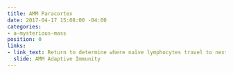 ```yaml
---
title: AMM Paracortex
date: 2017-04-17 15:08:00 -04:00
categories:
- a-mysterious-mass
position: 0
links:
- link_text: Return to determine where naïve lymphocytes travel to next
  slide: AMM Adaptive Immunity
---
```


